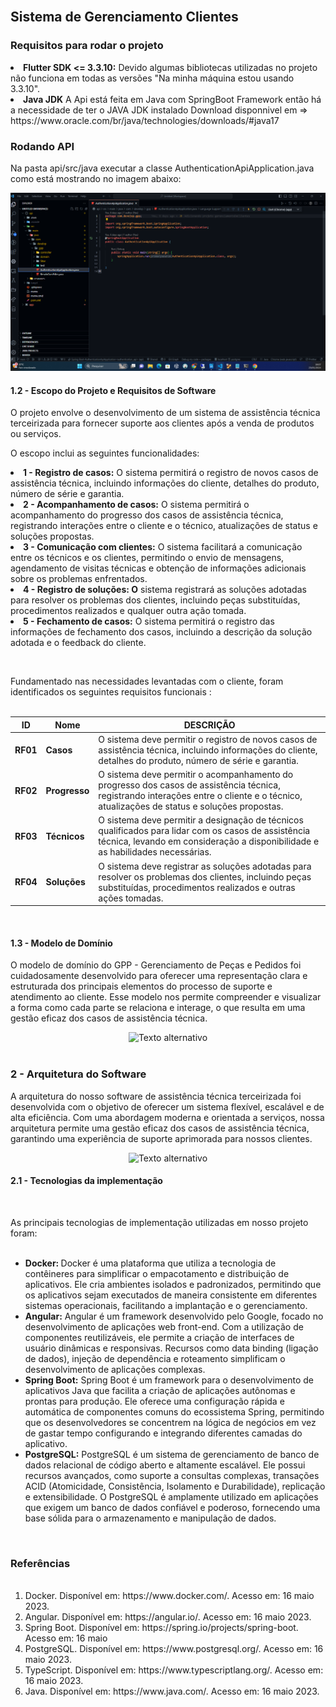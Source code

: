 <br>
<h2>Sistema de Gerenciamento Clientes</h2>

<h3> Requisitos para rodar o projeto</h3>

<li><b>Flutter SDK <= 3.3.10:</b> Devido algumas bibliotecas utilizadas no projeto não funciona em todas as versões "Na minha máquina estou usando 3.3.10".
<li><b>Java JDK</b> A Api está feita em Java com SpringBoot Framework então há a necessidade de ter o JAVA JDK instalado Download disponnivel em => https://www.oracle.com/br/java/technologies/downloads/#java17 


<h3> Rodando API</h3>


<p>
   Na pasta api/src/java executar a classe AuthenticationApiApplication.java como está mostrando no imagem abaixo:
</p>

<div align="center">
    <img src="utilitarios/ClasseJava.png" alt="Classe Java" />
</div>

<h4> 1.2 - Escopo do Projeto e Requisitos de Software </h4>
<p>O projeto envolve o desenvolvimento de um sistema de assistência técnica terceirizada para fornecer suporte aos clientes após a venda de produtos ou serviços. 

O escopo inclui as seguintes funcionalidades:

<li><b> 1 - Registro de casos:</b> O sistema permitirá o registro de novos casos de assistência técnica, incluindo informações do cliente, detalhes do produto, número de série e garantia.
<li><b> 2 - Acompanhamento de casos:</b> O sistema permitirá o acompanhamento do progresso dos casos de assistência técnica, registrando interações entre o cliente e o técnico, atualizações de status e soluções propostas.
<li><b>3 - Comunicação com clientes:</b> O sistema facilitará a comunicação entre os técnicos e os clientes, permitindo o envio de mensagens, agendamento de visitas técnicas e obtenção de informações adicionais sobre os problemas enfrentados.
<li><b>4 - Registro de soluções: O</b> sistema registrará as soluções adotadas para resolver os problemas dos clientes, incluindo peças substituídas, procedimentos realizados e qualquer outra ação tomada.
<li><b>5 - Fechamento de casos:</b> O sistema permitirá o registro das informações de fechamento dos casos, incluindo a descrição da solução adotada e o feedback do cliente.
</p>
<br>
<p> Fundamentado nas necessidades levantadas com o cliente, foram identificados os seguintes requisitos funcionais :
<br>
<br>
<div align="center">
<table>
    <thead>
    <tr>
        <th>ID</>
        <th> Nome </th>
        <th>DESCRIÇÃO</>
    </tr>
    </thead>
    <tbody>
        <tr>
            <td><b>RF01</b></td>
            <td><b>Casos</b></td>
            <td>O sistema deve permitir o registro de novos casos de assistência técnica, incluindo informações do cliente, detalhes do produto, número de série e garantia.</td>
        </tr>
        <tr>
            <td><b>RF02</b></td>
            <td><b>Progresso</b></td>
            <td>O sistema deve permitir o acompanhamento do progresso dos casos de assistência técnica, registrando interações entre o cliente e o técnico, atualizações de status e soluções propostas.</td>
        </tr>
        <tr>
            <td><b>RF03</b></td>
            <td><b>Técnicos</b></td>
            <td>O sistema deve permitir a designação de técnicos qualificados para lidar com os casos de assistência técnica, levando em consideração a disponibilidade e as habilidades necessárias.</td>
        </tr>
        <tr>
            <td><b>RF04</b></td>
            <td><b>Soluções</b></td>
            <td>O sistema deve registrar as soluções adotadas para resolver os problemas dos clientes, incluindo peças substituídas, procedimentos realizados e outras ações tomadas.</td>
        </tr>
     
</table>
</div>
<br>
<h4> 1.3 - Modelo de Domínio </h2>
<p>O modelo de domínio do GPP - Gerenciamento de Peças e Pedidos foi cuidadosamente desenvolvido para oferecer uma representação clara e estruturada dos principais elementos do processo de suporte e atendimento ao cliente. Esse modelo nos permite compreender e visualizar a forma como cada parte se relaciona e interage, o que resulta em uma gestão eficaz dos casos de assistência técnica.</p>
<div align="center">
    <img src="utilitarios/Modelo Dominio.png" alt="Texto alternativo" />
</div>
<br>
<h3> 2 - Arquitetura do Software </h2>
<p> A arquitetura do nosso software de assistência técnica terceirizada foi desenvolvida com o objetivo de oferecer um sistema flexível, escalável e de alta eficiência. Com uma abordagem moderna e orientada a serviços, nossa arquitetura permite uma gestão eficaz dos casos de assistência técnica, garantindo uma experiência de suporte aprimorada para nossos clientes.</p>

<div align="center">
    <img src="utilitarios/Arquitetura.png" alt="Texto alternativo" />
</div>
<h4> 2.1 - Tecnologias da implementação </h2>
<br>
<p>As principais tecnologias de implementação utilizadas em nosso projeto foram:</p>
<br>
<ul>
<li><b>Docker: </b>Docker é uma plataforma que utiliza a tecnologia de contêineres para simplificar o empacotamento e distribuição de aplicativos. Ele cria ambientes isolados e padronizados, permitindo que os aplicativos sejam executados de maneira consistente em diferentes sistemas operacionais, facilitando a implantação e o gerenciamento.</li>
<li><b>Angular:</b> Angular é um framework desenvolvido pelo Google, focado no desenvolvimento de aplicações web front-end. Com a utilização de componentes reutilizáveis, ele permite a criação de interfaces de usuário dinâmicas e responsivas. Recursos como data binding (ligação de dados), injeção de dependência e roteamento simplificam o desenvolvimento de aplicações complexas.
</li>
<li><b>Spring Boot:</b> Spring Boot é um framework para o desenvolvimento de aplicativos Java que facilita a criação de aplicações autônomas e prontas para produção. Ele oferece uma configuração rápida e automática de componentes comuns do ecossistema Spring, permitindo que os desenvolvedores se concentrem na lógica de negócios em vez de gastar tempo configurando e integrando diferentes camadas do aplicativo.</li>
<li><b>PostgreSQL:</b> PostgreSQL é um sistema de gerenciamento de banco de dados relacional de código aberto e altamente escalável. Ele possui recursos avançados, como suporte a consultas complexas, transações ACID (Atomicidade, Consistência, Isolamento e Durabilidade), replicação e extensibilidade. O PostgreSQL é amplamente utilizado em aplicações que exigem um banco de dados confiável e poderoso, fornecendo uma base sólida para o armazenamento e manipulação de dados.</li>
</ul>
<br>
<h3> Referências </h3>
<br>
<ol>
<li>Docker. Disponível em: https://www.docker.com/. Acesso em: 16 maio 2023.</li>
<li>Angular. Disponível em: https://angular.io/. Acesso em: 16 maio 2023.</li>
<li>Spring Boot. Disponível em: https://spring.io/projects/spring-boot. Acesso em: 16 maio </li>
<li>PostgreSQL. Disponível em: https://www.postgresql.org/. Acesso em: 16 maio 2023.</li>
<li>TypeScript. Disponível em: https://www.typescriptlang.org/. Acesso em: 16 maio 2023.</li>
<li>Java. Disponível em: https://www.java.com/. Acesso em: 16 maio 2023.</li>
</ol>
<br>
